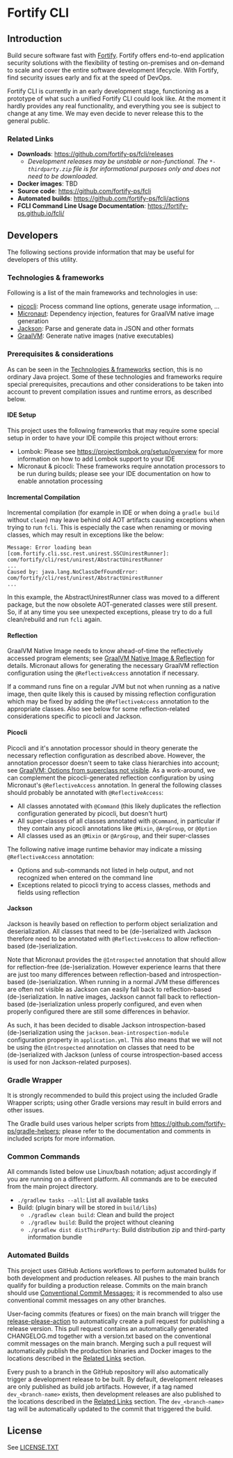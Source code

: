 <x-tag-head>
<x-tag-meta http-equiv="X-UA-Compatible" content="IE=edge"/>

<x-tag-script language="JavaScript"><!--
<X-INCLUDE url="https://cdn.jsdelivr.net/gh/highlightjs/cdn-release@10.0.0/build/highlight.min.js"/>
--></x-tag-script>

<x-tag-script language="JavaScript"><!--
<X-INCLUDE url="https://ajax.googleapis.com/ajax/libs/jquery/3.4.1/jquery.min.js" />
--></x-tag-script>

<x-tag-script language="JavaScript"><!--
<X-INCLUDE url="${gradleHelpersLocation}/spa_readme.js" />
--></x-tag-script>

<x-tag-style><!--
<X-INCLUDE url="https://cdn.jsdelivr.net/gh/highlightjs/cdn-release@10.0.0/build/styles/github.min.css" />
--></x-tag-style>

<x-tag-style><!--
<X-INCLUDE url="${gradleHelpersLocation}/spa_readme.css" />
--></x-tag-style>
</x-tag-head>

# Fortify CLI

## Introduction

Build secure software fast with [Fortify](https://www.microfocus.com/en-us/solutions/application-security). Fortify offers end-to-end application security solutions with the flexibility of testing on-premises and on-demand to scale and cover the entire software development lifecycle.  With Fortify, find security issues early and fix at the speed of DevOps. 

Fortify CLI is currently in an early development stage, functioning as a prototype of what such a unified Fortify CLI could look like. At the moment it hardly provides any real functionality, and everything you see is subject to change at any time. We may even decide to never release this to the general public. 
  
### Related Links

* **Downloads**: https://github.com/fortify-ps/fcli/releases
    * _Development releases may be unstable or non-functional. The `*-thirdparty.zip` file is for informational purposes only and does not need to be downloaded._
* **Docker images**: TBD
* **Source code**: https://github.com/fortify-ps/fcli
* **Automated builds**: https://github.com/fortify-ps/fcli/actions
* **FCLI Command Line Usage Documentation**: https://fortify-ps.github.io/fcli/


## Developers

The following sections provide information that may be useful for developers of this utility.

### Technologies & frameworks

Following is a list of the main frameworks and technologies in use:
* [picocli](https://picocli.info/): Process command line options, generate usage information, ...
* [Micronaut](https://micronaut.io/): Dependency injection, features for GraalVM native image generation
* [Jackson](https://github.com/FasterXML/jackson): Parse and generate data in JSON and other formats
* [GraalVM](https://www.graalvm.org/): Generate native images (native executables)

### Prerequisites & considerations

As can be seen in the [Technologies & frameworks](#technologies-frameworks) section, this is no ordinary Java project. Some of these technologies and frameworks require special prerequisites, precautions and other considerations to be taken into account to prevent compilation issues and runtime errors, as described below.

#### IDE Setup

This project uses the following frameworks that may require some special setup in order to have your IDE compile this project without errors:

* Lombok: Please see https://projectlombok.org/setup/overview for more information on how to add Lombok support to your IDE
* Micronaut & picocli: These frameworks require annotation processors to be run during builds; please see your IDE documentation on how to enable annotation processing

#### Incremental Compilation

Incremental compilation (for example in IDE or when doing a `gradle build` without `clean`) may leave behind old AOT artifacts causing exceptions when trying to run `fcli`. This is especially the case when renaming or moving classes, which may result in exceptions like the below:

```
Message: Error loading bean [com.fortify.cli.ssc.rest.unirest.SSCUnirestRunner]: com/fortify/cli/rest/unirest/AbstractUnirestRunner
...
Caused by: java.lang.NoClassDefFoundError: com/fortify/cli/rest/unirest/AbstractUnirestRunner
...
```

In this example, the AbstractUnirestRunner class was moved to a different package, but the now obsolete AOT-generated classes were still present. So, if at any time you see unexpected exceptions, please try to do a full clean/rebuild and run `fcli` again.

#### Reflection

GraalVM Native Image needs to know ahead-of-time the reflectively accessed program elements; see [GraalVM Native Image & Reflection](https://www.graalvm.org/reference-manual/native-image/Reflection/) for details. Micronaut allows for generating the necessary GraalVM reflection configuration using the `@ReflectiveAccess` annotation if necessary.

If a command runs fine on a regular JVM but not when running as a native image, then quite likely this is caused by missing reflection configuration which may be fixed by adding the `@ReflectiveAccess` annotation to the appropriate classes. Also see below for some reflection-related considerations specific to picocli and Jackson.

#### Picocli

Picocli and it's annotation processor should in theory generate the necessary reflection configuration as described above. However, the annotation processor doesn't seem to take class hierarchies into account; see [GraalVM: Options from superclass not visible](https://github.com/remkop/picocli/issues/1444). As a work-around, we can complement the picocli-generated reflection configuration by using Micronaut's `@ReflectiveAccess` annotation. In general the following classes should probably be annotated with `@ReflectiveAccess`:
* All classes annotated with `@Command` (this likely duplicates the reflection configuration generated by picocli, but doesn't hurt)
* All super-classes of all classes annotated with `@Command`, in particular if they contain any picocli annotations like `@Mixin`, `@ArgGroup`, or `@Option`
* All classes used as an `@Mixin` or `@ArgGroup`, and their super-classes

The following native image runtime behavior may indicate a missing `@ReflectiveAccess` annotation:
* Options and sub-commands not listed in help output, and not recognized when entered on the command line
* Exceptions related to picocli trying to access classes, methods and fields using reflection

#### Jackson

Jackson is heavily based on reflection to perform object serialization and deserialization. All classes that need to be (de-)serialized with Jackson therefore need to be annotated with `@ReflectiveAccess` to allow reflection-based (de-)serialization.

Note that Micronaut provides the `@Introspected` annotation that should allow for reflection-free (de-)serialization. However experience learns that there are just too many differences between reflection-based and introspection-based (de-)serialization. When running in a normal JVM these differences are often not visible as Jackson can easily fall back to reflection-based (de-)serialization. In native images, Jackson cannot fall back to reflection-based (de-)serialization unless properly configured, and even when properly configured there are still some differences in behavior. 

As such, it has been decided to disable Jackson introspection-based (de-)serialization using the `jackson.bean-introspection-module` configuration property in `application.yml`. This also means that we will not be using the `@Introspected` annotation on classes that need to be (de-)serialized with Jackson (unless of course introspection-based access is used for non Jackson-related purposes).

### Gradle Wrapper

It is strongly recommended to build this project using the included Gradle Wrapper scripts; using other Gradle versions may result in build errors and other issues.

The Gradle build uses various helper scripts from https://github.com/fortify-ps/gradle-helpers; please refer to the documentation and comments in included scripts for more information. 

### Common Commands

All commands listed below use Linux/bash notation; adjust accordingly if you are running on a different platform. All commands are to be executed from the main project directory.

* `./gradlew tasks --all`: List all available tasks
* Build: (plugin binary will be stored in `build/libs`)
	* `./gradlew clean build`: Clean and build the project
	* `./gradlew build`: Build the project without cleaning
	* `./gradlew dist distThirdParty`: Build distribution zip and third-party information bundle

### Automated Builds

This project uses GitHub Actions workflows to perform automated builds for both development and production releases. All pushes to the main branch qualify for building a production release. Commits on the main branch should use [Conventional Commit Messages](https://www.conventionalcommits.org/en/v1.0.0/); it is recommended to also use conventional commit messages on any other branches.

User-facing commits (features or fixes) on the main branch will trigger the [release-please-action](https://github.com/google-github-actions/release-please-action) to automatically create a pull request for publishing a release version. This pull request contains an automatically generated CHANGELOG.md together with a version.txt based on the conventional commit messages on the main branch. Merging such a pull request will automatically publish the production binaries and Docker images to the locations described in the [Related Links](#related-links) section.

Every push to a branch in the GitHub repository will also automatically trigger a development release to be built. By default, development releases are only published as build job artifacts. However, if a tag named `dev_<branch-name>` exists, then development releases are also published to the locations described in the [Related Links](#related-links) section. The `dev_<branch-name>` tag will be automatically updated to the commit that triggered the build.

## License
<x-insert text="<!--"/>

See [LICENSE.TXT](LICENSE.TXT)

<x-insert text="-->"/>

<x-include url="file:LICENSE.TXT"/>

